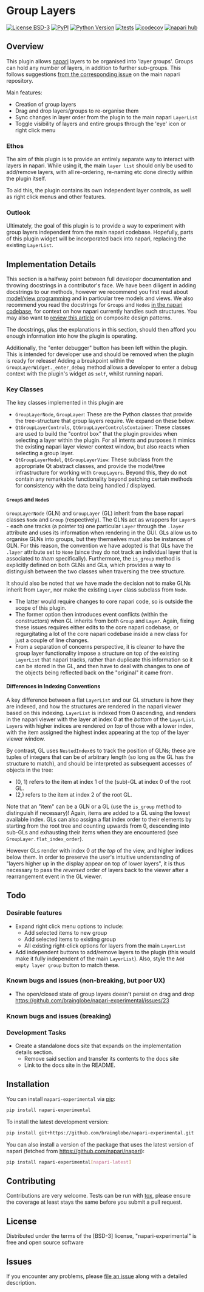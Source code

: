 # Group Layers

[napari]: https://github.com/napari/napari
[file an issue]: https://github.com/brainglobe/napari-experimental/issues
[tox]: https://tox.readthedocs.io/en/latest/
[pip]: https://pypi.org/project/pip/

[![License BSD-3](https://img.shields.io/pypi/l/napari-experimental.svg?color=green)](https://github.com/brainglobe/napari-experimental/raw/main/LICENSE)
[![PyPI](https://img.shields.io/pypi/v/napari-experimental.svg?color=green)](https://pypi.org/project/napari-experimental)
[![Python Version](https://img.shields.io/pypi/pyversions/napari-experimental.svg?color=green)](https://python.org)
[![tests](https://github.com/brainglobe/napari-experimental/workflows/tests/badge.svg)](https://github.com/brainglobe/napari-experimental/actions)
[![codecov](https://codecov.io/gh/brainglobe/napari-experimental/branch/main/graph/badge.svg)](https://codecov.io/gh/brainglobe/napari-experimental)
[![napari hub](https://img.shields.io/endpoint?url=https://api.napari-hub.org/shields/napari-experimental)](https://napari-hub.org/plugins/napari-experimental)

## Overview

This plugin allows [napari] layers to be organised into 'layer groups'.
Groups can hold any number of layers, in addition to further sub-groups.
This follows suggestions [from the corresponding issue](https://github.com/napari/napari/issues/6345) on the main napari repository.

Main features:

- Creation of group layers
- Drag and drop layers/groups to re-organise them
- Sync changes in layer order from the plugin to the main napari `LayerList`
- Toggle visibility of layers and entire groups through the 'eye' icon or right click menu

### Ethos

The aim of this plugin is to provide an entirely separate way to interact with layers in napari.
While using it, the main `layer list` should only be used to add/remove layers, with all re-ordering,  re-naming etc done directly within the plugin itself.

To aid this, the plugin contains its own independent layer controls, as well as right click menus and other features.

### Outlook

Ultimately, the goal of this plugin is to provide a way to experiment with group layers independent from the main napari codebase.
Hopefully, parts of this plugin widget will be incorporated back into napari, replacing the existing `LayerList`.

## Implementation Details

This section is a halfway point between full developer documentation and throwing docstrings in a contributor's face.
We have been diligent in adding docstrings to our methods, however we recommend you first read about [model/view programming](https://doc.qt.io/qt-6/model-view-programming.html) and in particular tree models and views.
We also recommend you read the docstrings for `Group`s and `Node`s [in the napari codebase](https://github.com/napari/napari/blob/main/napari/utils/tree), for context on how napari currently handles such structures.
You may also want to [review this article](https://refactoring.guru/design-patterns/composite) on composite design patterns.

The docstrings, plus the explanations in this section, should then afford you enough information into how the plugin is operating.

Additionally, the "enter debugger" button has been left within the plugin.
This is intended for developer use and should be removed when the plugin is ready for release!
Adding a breakpoint within the `GroupLayerWidget._enter_debug` method allows a developer to enter a debug context with the plugin's widget as `self`, whilst running napari.

### Key Classes

The key classes implemented in this plugin are

- `GroupLayerNode`, `GroupLayer`: These are the Python classes that provide the tree-structure that group layers require. We expand on these below.
- `QtGroupLayerControls`, `QtGroupLayerControlsContainer`: These classes are used to build the "control box" that the plugin provides when selecting a layer within the plugin. For all intents and purposes it mimics the existing napari layer viewer context window, but also reacts when selecting a group layer.
- `QtGroupLayerModel`, `QtGroupLayerView`: These subclass from the appropriate Qt abstract classes, and provide the model/tree infrastructure for working with `GroupLayers`. Beyond this, they do not contain any remarkable functionality beyond patching certain methods for consistency with the data being handled / displayed.

#### `Group`s and `Node`s

`GroupLayerNode`  (GLN) and `GroupLayer`  (GL) inherit from the base napari classes `Node` and `Group` (respectively).
The GLNs act as wrappers for `Layer`s - each one tracks (a pointer to) one particular `Layer` through the `.layer` attribute and uses its information when rendering in the GUI.
GLs allow us to organise GLNs into groups, but they themselves must also be instances of GLN.
For this reason, the convention we have adopted is that GLs have the `.layer` attribute set to `None` (since they do not track an individual layer that is associated to _them_ specifically).
Furthermore, the `is_group` method is explicitly defined on both GLNs and GLs, which provides a way to distinguish between the two classes when traversing the tree structure.

It should also be noted that we have made the decision not to make GLNs inherit from `Layer`, nor make the existing `Layer` class subclass from `Node`.

- The latter would require changes to core napari code, so is outside the scope of this plugin.
- The former option then introduces event conflicts (within the constructors) when GL inherits from both `Group` and `Layer`. Again, fixing these issues requires either edits to the core napari codebase, or regurgitating a lot of the core napari codebase inside a new class for just a couple of line changes.
- From a separation of concerns perspective, it is cleaner to have the group layer functionality impose a structure on top of the existing `LayerList` that napari tracks, rather than duplicate this information so it can be stored in the GL, and then have to deal with changes to one of the objects being reflected back on the "original" it came from.

#### Differences in Indexing Conventions

A key difference between a flat `LayerList` and our GL structure is how they are indexed, and how the structures are rendered in the napari viewer based on this indexing.
`LayerList` is indexed from 0 ascending, and renders in the napari viewer with the layer at index 0 at the _bottom_ of the `LayerList`.
`Layer`s with higher indices are rendered _on top_ of those with a lower index, with the item assigned the highest index appearing at the top of the layer viewer window.

By contrast, GL uses `NestedIndex`es to track the position of GLNs; these are tuples of integers that can be of arbitrary length (so long as the GL has the structure to match), and should be interpreted as subsequent accesses of objects in the tree:

- (0, 1) refers to the item at index 1 of the (sub)-GL at index 0 of the root GL.
- (2,) refers to the item at index 2 of the root GL.

Note that an "item" can be a GLN or a GL (use the `is_group` method to distinguish if necessary)!
Again, items are added to a GL using the lowest available index.
GLs can also assign a flat index order to their elements by starting from the root tree and counting upwards from 0, descending into sub-GLs and exhausting their items when they are encountered (see `GroupLayer.flat_index_order`).

However GLs render with index 0 _at the top_ of the view, and higher indices below them.
In order to preserve the user's intuitive understanding of "layers higher up in the display appear on top of lower layers", it is thus necessary to pass the _reversed_ order of layers back to the viewer after a rearrangement event in the GL viewer.

## Todo

### Desirable features

- Expand right click menu options to include:
  - Add selected items to new group
  - Add selected items to existing group
  - All existing right-click options for layers from the main `LayerList`
- Add independent buttons to add/remove layers to the plugin (this would make it fully independent of the main `LayerList`). Also, style the `Add empty layer group` button to match these.

### Known bugs and issues (non-breaking, but poor UX)

- The open/closed state of group layers doesn't persist on drag and drop <https://github.com/brainglobe/napari-experimental/issues/23>

### Known bugs and issues (breaking)

### Development Tasks

- Create a standalone docs site that expands on the implementation details section.
  - Remove said section and transfer its contents to the docs site
  - Link to the docs site in the README.

## Installation

You can install `napari-experimental` via [pip]:

```bash
pip install napari-experimental
```

To install the latest development version:

```bash
pip install git+https://github.com/brainglobe/napari-experimental.git
```

You can also install a version of the package that uses the latest version of napari (fetched from <https://github.com/napari/napari>):

```bash
pip install napari-experimental[napari-latest]
```

## Contributing

Contributions are very welcome.
Tests can be run with [tox], please ensure the coverage at least stays the same before you submit a pull request.

## License

Distributed under the terms of the [BSD-3] license, "napari-experimental" is free and open source software

## Issues

If you encounter any problems, please [file an issue] along with a detailed description.
